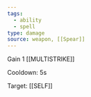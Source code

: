 ```yaml
---
tags:
  - ability
  - spell
type: damage
source: weapon, [[Spear]]
---
```


Gain 1 [[MULTISTRIKE]]

Cooldown: 5s

Target: [[SELF]]
